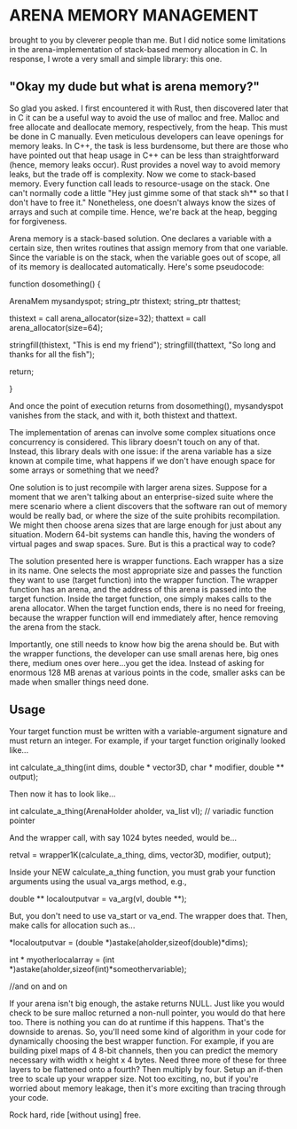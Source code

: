 # ARENA MEMORY MANAGEMENT

brought to you by cleverer people than me. But I did notice some limitations in the arena-implementation of stack-based memory allocation in C. In response, I wrote a very small and simple library: this one.

## "Okay my dude but what is arena memory?"

So glad you asked. I first encountered it with Rust, then discovered later that in C it can be a useful way to avoid the use of malloc and free. Malloc and free allocate and deallocate memory, respectively, from the heap. This must be done in C manually. Even meticulous developers can leave openings for memory leaks. In C++, the task is less burdensome, but there are those who have pointed out that heap usage in C++ can be less than straightforward (hence, memory leaks occur). Rust provides a novel way to avoid memory leaks, but the trade off is complexity. Now we come to stack-based memory. Every function call leads to resource-usage on the stack. One can't normally code a little "Hey just gimme some of that stack sh** so that I don't have to free it." Nonetheless, one doesn't always know the sizes of arrays and such at compile time. Hence, we're back at the heap, begging for forgiveness.

Arena memory is a stack-based solution. One declares a variable with a certain size, then writes routines that assign memory from that one variable. Since the variable is on the stack, when the variable goes out of scope, all of its memory is deallocated automatically. Here's some pseudocode:

function dosomething() {

ArenaMem mysandyspot;
string_ptr thistext;
string_ptr thattest;

thistext = call arena_allocator(size=32);
thattext = call arena_allocator(size=64);

stringfill(thistext, "This is end my friend");
stringfill(thattext, "So long and thanks for all the fish");

return;

}

And once the point of execution returns from dosomething(), mysandyspot vanishes from the stack, and with it, both thistext and thattext.

The implementation of arenas can involve some complex situations once concurrency is considered. This library doesn't touch on any of that. Instead, this library deals with one issue: if the arena variable has a size known at compile time, what happens if we don't have enough space for some arrays or something that we need?

One solution is to just recompile with larger arena sizes. Suppose for a moment that we aren't talking about an enterprise-sized suite where the mere scenario where a client discovers that the software ran out of memory would be really bad, or where the size of the suite prohibits recompilation. We might then choose arena sizes that are large enough for just about any situation. Modern 64-bit systems can handle this, having the wonders of virtual pages and swap spaces. Sure. But is this a practical way to code?

The solution presented here is wrapper functions. Each wrapper has a size in its name. One selects the most appropriate size and passes the function they want to use (target function) into the wrapper function. The wrapper function has an arena, and the address of this arena is passed into the target function. Inside the target function, one simply makes calls to the arena allocator. When the target function ends, there is no need for freeing, because the wrapper function will end immediately after, hence removing the arena from the stack.

Importantly, one still needs to know how big the arena should be. But with the wrapper functions, the developer can use small arenas here, big ones there, medium ones over here...you get the idea. Instead of asking for enormous 128 MB arenas at various points in the code, smaller asks can be made when smaller things need done.

## Usage

Your target function must be written with a variable-argument signature and must return an integer. For example, if your target function originally looked like...

int calculate_a_thing(int dims, double * vector3D, char * modifier, double ** output);

Then now it has to look like...

int calculate_a_thing(ArenaHolder aholder, va_list vl);  // variadic function pointer

And the wrapper call, with say 1024 bytes needed, would be...

retval = wrapper1K(calculate_a_thing, dims, vector3D, modifier, output);

Inside your NEW calculate_a_thing function, you must grab your function arguments using the usual va_args method, e.g.,

double ** localoutputvar = va_arg(vl, double **);

But, you don't need to use va_start or va_end. The wrapper does that. Then, make calls for allocation such as...

*localoutputvar = (double *)astake(aholder,sizeof(double)*dims);

int * myotherlocalarray = (int *)astake(aholder,sizeof(int)*someothervariable);

//and on and on

If your arena isn't big enough, the astake returns NULL. Just like you would check to be sure malloc returned a non-null pointer, you would do that here too. There is nothing you can do at runtime if this happens. That's the downside to arenas. So, you'll need some kind of algorithm in your code for dynamically choosing the best wrapper function. For example, if you are building pixel maps of 4 8-bit channels, then you can predict the memory necessary with width x height x 4 bytes. Need three more of these for three layers to be flattened onto a fourth? Then multiply by four. Setup an if-then tree to scale up your wrapper size. Not too exciting, no, but if you're worried about memory leakage, then it's more exciting than tracing through your code.

Rock hard, ride [without using] free.

